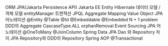 ORM
JPA(Jakarta Persistence API)
Jakarta EE
Entity
Hibernate
데이터 모델 / 객체 모델
entityManager
트랜잭션
JPQL
Aggregate Mapping
Value Object
JPA 어노테이션
@Entity
@Table
@Id
@Embeddable
@Embedded
N + 1 problem
DDD의 Aggregate
CascaseType.ALL
orphanRemoval
Event Sourcing
JPA 어노테이션
@OneToMany
@JoinColumn
Spring Data JPA
Dao 와 Repository 차이
JPA Repository와 DDD의 Repository
Spring AOP
@Transactional